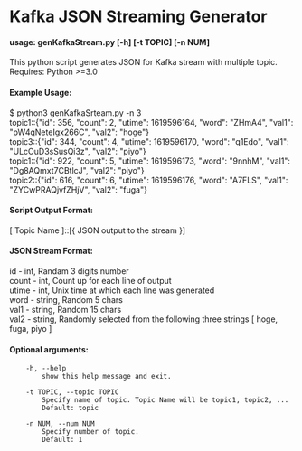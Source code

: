 # Kafka JSON Streaming Generator


#### usage: genKafkaStream.py [-h] [-t TOPIC] [-n NUM]

This python script generates JSON for Kafka stream with multiple topic.  
Requires: Python >=3.0  

#### Example Usage:
$ python3 genKafkaSrteam.py -n 3  
topic1::{"id": 356, "count": 2, "utime": 1619596164, "word": "ZHmA4", "val1": "pW4qNeteIgx266C", "val2": "hoge"}  
topic3::{"id": 344, "count": 4, "utime": 1619596170, "word": "q1Edo", "val1": "ULcOuD3sSusQi3z", "val2": "piyo"}  
topic1::{"id": 922, "count": 5, "utime": 1619596173, "word": "9nnhM", "val1": "Dg8AQmxt7CBtlcJ", "val2": "piyo"}  
topic2::{"id": 616, "count": 6, "utime": 1619596176, "word": "A7FLS", "val1": "ZYCwPRAQjvfZHjV", "val2": "fuga"}  

#### Script Output Format:  
[ Topic Name ]::[{ JSON output to the stream }]  

#### JSON Stream Format:  
id - int, Randam 3 digits number  
count - int, Count up for each line of output  
utime - int, Unix time at which each line was generated  
word - string, Random 5 chars  
val1 - string, Random 15 chars  
val2 - string, Randomly selected from the following three strings [ hoge, fuga, piyo ]  

#### Optional arguments:  
~~~
    -h, --help  
        show this help message and exit.  
        
    -t TOPIC, --topic TOPIC  
        Specify name of topic. Topic Name will be topic1, topic2, ...  
        Default: topic
        
    -n NUM, --num NUM  
        Specify number of topic.  
        Default: 1  
~~~


